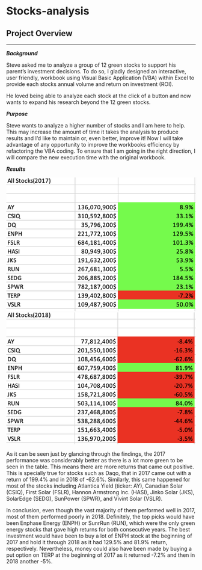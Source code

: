 # Stocks-analysis
## Project Overview
---
***Background***

Steve asked me to analyze a group of 12 green stocks to support his parent’s investment decisions. To do so, I gladly designed an interactive, user friendly, workbook using Visual Basic Application (VBA) within Excel to provide each stocks annual volume and return on investment (ROI).

He loved being able to analyze each stock at the click of a button and now wants to expand his research beyond the 12 green stocks.

***Purpose***

Steve wants to analyze a higher number of stocks and I am here to help. This may increase the amount of time it takes the analysis to produce results and I’d like to maintain or, even better, improve it! Now I will take advantage of any opportunity to improve the workbooks efficiency by refactoring the VBA coding. To ensure that I am going in the right direction, I will compare the new execution time with the original workbook.

***Results***

![](/Resources/VBA_Challenge_2017.png) ![](/Resources/VBA_Challenge_2018.png)

As it can be seen just by glancing through the findings, the 2017 performance was considerably better as there is a lot more green to be seen in the table. This means there are more returns that came out positive. This is specially true for stocks such as Daqo, that in 2017 came out with a return of 199.4% and in 2018 of -62.6%. Similarly, this same happened for most of the stocks including Atlantica Yield (ticker: AY), Canadian Solar (CSIQ), First Solar (FSLR), Hannon Armstrong Inc. (HASI), Jinko Solar (JKS), SolarEdge (SEDG), SunPower (SPWR), and Vivint Solar (VSLR).

In conclusion, even though the vast majority of them performed well in 2017, most of them performed poorly in 2018. Definitely, the top picks would have been Enphase Energy (ENPH) or SunrRun (RUN), which were the only green energy stocks that gave high returns for both consecutive years. The best investment would have been to buy a lot of ENPH stock at the beginning of 2017 and hold it through 2018 as it had 129.5% and 81.9% return, respectively. Nevertheless, money could also have been made by buying a put option on TERP at the beginning of 2017 as it returned -7.2% and then in 2018 another -5%.




